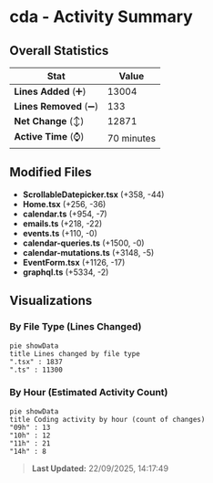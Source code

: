 # cda - Activity Summary 

## Overall Statistics

| Stat                   | Value                                                             |
| ---------------------- | ----------------------------------------------------------------- |
| **Lines Added** (➕)   | 13004                                          |
| **Lines Removed** (➖) | 133                                        |
| **Net Change** (↕)    | 12871                |
| **Active Time** (⌚)   | 70 minutes |


## Modified Files
- **ScrollableDatepicker.tsx** (+358, -44)
- **Home.tsx** (+256, -36)
- **calendar.ts** (+954, -7)
- **emails.ts** (+218, -22)
- **events.ts** (+110, -0)
- **calendar-queries.ts** (+1500, -0)
- **calendar-mutations.ts** (+3148, -5)
- **EventForm.tsx** (+1126, -17)
- **graphql.ts** (+5334, -2)

## Visualizations

### By File Type (Lines Changed)

```mermaid
pie showData
title Lines changed by file type
".tsx" : 1837
".ts" : 11300
```

### By Hour (Estimated Activity Count)

```mermaid
pie showData
title Coding activity by hour (count of changes)
"09h" : 13
"10h" : 12
"11h" : 21
"14h" : 8
```


> **Last Updated:** 22/09/2025, 14:17:49